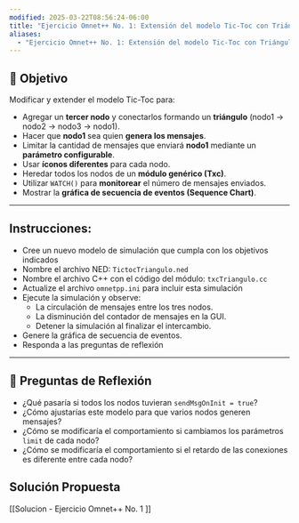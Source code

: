```yaml
---
modified: 2025-03-22T08:56:24-06:00
title: "Ejercicio Omnet++ No. 1: Extensión del modelo Tic-Toc con Triángulo de 3 Nodos"
aliases:
  - "Ejercicio Omnet++ No. 1: Extensión del modelo Tic-Toc con Triángulo de 3 Nodos"
---
```

 ## 🎯 Objetivo

Modificar y extender el modelo Tic-Toc para:

- Agregar un **tercer nodo** y conectarlos formando un **triángulo** (nodo1 → nodo2 → nodo3 → nodo1).
- Hacer que **nodo1** sea quien **genera los mensajes**.
- Limitar la cantidad de mensajes que enviará **nodo1** mediante un **parámetro configurable**.
- Usar **íconos diferentes** para cada nodo.
- Heredar todos los nodos de un **módulo genérico (Txc)**.
- Utilizar `WATCH()` para **monitorear** el número de mensajes enviados.
- Mostrar la **gráfica de secuencia de eventos (Sequence Chart)**.

---

## Instrucciones:
- Cree un nuevo modelo de simulación que cumpla con los objetivos indicados
- Nombre el archivo NED: `TictocTriangulo.ned`
- Nombre el archivo C++ con el código del módulo: `txcTriangulo.cc`
- Actualize el archivo `omnetpp.ini` para incluir esta simulación
- Ejecute la simulación y observe:
	- La circulación de mensajes entre los tres nodos.
	- La disminución del contador de mensajes en la GUI.
	- Detener la simulación al finalizar el intercambio.
- Genere la gráfica de secuencia de eventos.
- Responda a las preguntas de reflexión

---

## 🧩 Preguntas de Reflexión

- ¿Qué pasaría si todos los nodos tuvieran `sendMsgOnInit = true`?
- ¿Cómo ajustarías este modelo para que varios nodos generen mensajes?
- ¿Cómo se modificaría el comportamiento si cambiamos los parámetros `limit` de cada nodo?
- ¿Cómo se modificaría el comportamiento si el retardo de las conexiones es diferente entre cada nodo?

## Solución Propuesta
[[Solucion - Ejercicio Omnet++  No. 1 ]]

